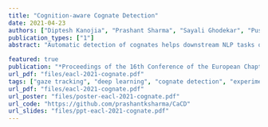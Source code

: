 ```yaml
---
title: "Cognition-aware Cognate Detection"
date: 2021-04-23
authors: ["Diptesh Kanojia", "Prashant Sharma", "Sayali Ghodekar", "Pushpak Bhattacharyya", "Gholamreza Haffari", "Malhar Kulkarni"]
publication_types: ["1"]
abstract: "Automatic detection of cognates helps downstream NLP tasks of Machine Translation, Cross-lingual Information Retrieval, Computational Phylogenetics and Cross-lingual Named Entity Recognition. Previous approaches for the task of cognate detection use orthographic, phonetic and semantic similarity based features sets. In this paper, we propose a novel method for enriching the feature sets, with cognitive features extracted from human readers' gaze behaviour. We collect gaze behaviour data for a small sample of cognates and show that extracted cognitive features help the task of cognate detection. However, gaze data collection and annotation is a costly task. We use the collected gaze behaviour data to predict cognitive features for a larger sample and show that predicted cognitive features, also, significantly improve the task performance. We report improvements of 10% with the collected gaze features, and 12% using the predicted gaze features, over the previously proposed approaches. Furthermore, we release the collected gaze behaviour data along with our code and cross-lingual models."

featured: true
publication: "*Proceedings of the 16th Conference of the European Chapter of the Association for Computational Linguistics: Main Volume*"
url_pdf: "files/eacl-2021-cognate.pdf"
tags: ["gaze tracking", "deep learning", "cognate detection", "experimental", "cross lingual"]
url_pdf: "files/eacl-2021-cognate.pdf"
url_poster: "files/poster-eacl-2021-cognate.pdf"
url_code: "https://github.com/prashantksharma/CaCD"
url_slides: "files/ppt-eacl-2021-cognate.pdf"
---
```


